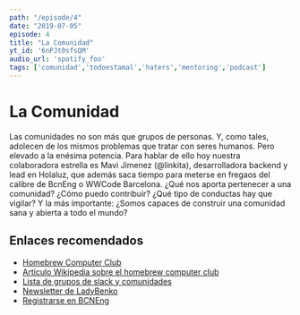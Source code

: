```yaml
---
path: "/episode/4"
date: "2019-07-05"
episode: 4
title: "La Comunidad"
yt_id: '6nPJt0sfsQM'
audio_url: 'spotify_foo'
tags: ['comunidad','todoestamal','haters','mentoring','podcast']
---
```

# La Comunidad

Las comunidades no son más que grupos de personas. Y, como tales, adolecen de los mismos problemas que tratar con seres humanos. Pero elevado a la enésima potencia. Para hablar de ello hoy nuestra colaboradora estrella es Mavi Jimenez (@linkita), desarrolladora backend y lead en Holaluz, que además saca tiempo para meterse en fregaos del calibre de BcnEng o WWCode Barcelona. ¿Qué nos aporta pertenecer a una comunidad? ¿Cómo puedo contribuir? ¿Qué tipo de conductas hay que vigilar? Y la más importante: ¿Somos capaces de construir una comunidad sana y abierta a todo el mundo?

<!-- ## Notas del episodio
**00:00** Presentación

**00:20** No estamos todos. Pero tenemos invitada

**00:45** ¿Quien es Mavi?

**01:27** ¿De que hablamos hoy?

**02:05** ¿Donde estas metida Mavi?

**03:50** Twitter y OT

**04:30** ¿Como surge la necesidad de la comunidad?

**05:30** La comunidad existe desde el principio de los tiempos.

**07:20** Causas para no asistir a meetups.

**09:30** 4 mentes piensan menos que una aveces.

**11:30** Como interactuamos en la comunidad define como programamos.

**13:18** Enchufar el ventilador y repartir mierda VS microagresiones.

**17:12** ¿Que ventajas nos aporta entrar en una comunidad sana?

**20:55** Berny se acojona a tope con gente que no conoce -->





## Enlaces recomendados

- [Homebrew Computer Club](https://www.computerhistory.org/revolution/personal-computers/17/312)
- [Artículo Wikipedia sobre el homebrew computer club](https://en.wikipedia.org/wiki/Homebrew_Computer_Club)
- [Lista de grupos de slack y comunidades](https://github.com/esebastian/awesome-spanish-slack-dev-groups)
- [Newsletter de LadyBenko](https://tinyletter.com/ladybenko)
- [Registrarse en BCNEng](https://bcneng.github.io/)
